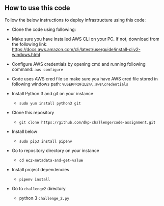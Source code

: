 ## How to use this code

Follow the below instructions to deploy infrastructure using this code:

- Clone the code using following:
- Make sure you have installed AWS CLI on your PC. If not, download from the following link:
  https://docs.aws.amazon.com/cli/latest/userguide/install-cliv2-windows.html
- Configure AWS credentials by opening cmd and running following command:
  `aws configure`
- Code uses AWS cred file so make sure you have AWS cred file stored in following windows path:
  `%USERPROFILE%\.aws\credentials`

- Install Python 3 and git on your instance
  - `sudo yum install python3 git`
- Clone this repository
  - `git clone https://github.com/dkp-challenge/code-assignment.git`
- Install below
  - `sudo pip3 install pipenv`

- Go to repository directory on your instance
  - `cd ec2-metadata-and-get-value`
- Install project dependencies
  - `pipenv install`
- Go to `challenge2` directory
  - python 3 `challenge_2.py`
  
